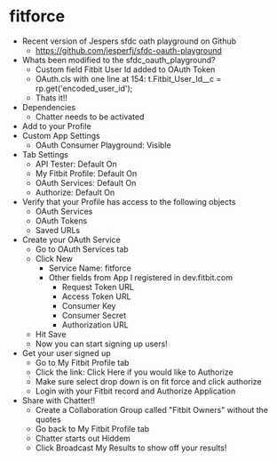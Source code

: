 fitforce
========

   * Recent version of Jespers sfdc oath playground on Github
      * https://github.com/jesperfj/sfdc-oauth-playground
   * Whats been modified to the sfdc_oauth_playground?
      * Custom field Fitbit User Id added to OAuth Token
      * OAuth.cls with one line at 154: t.Fitbit_User_Id__c = rp.get('encoded_user_id');
      * Thats it!!
   * Dependencies
      * Chatter needs to be activated
   * Add to your Profile
   * Custom App Settings
      * OAuth Consumer Playground: Visible
   * Tab Settings
      * API Tester: Default On
      * My Fitbit Profile: Default On
      * OAuth Services: Default On
      * Authorize: Default On
   * Verify that your Profile has access to the following objects
      * OAuth Services
      * OAuth Tokens
      * Saved URLs
   * Create your OAuth Service
      * Go to OAuth Services tab
      * Click New
         * Service Name: fitforce
         * Other fields from App I registered in dev.fitbit.com
            * Request Token URL
            * Access Token URL
            * Consumer Key
            * Consumer Secret
            * Authorization URL
      * Hit Save
      * Now you can start signing up users!
   * Get your user signed up
      * Go to My Fitbit Profile tab
      * Click the link: Click Here if you would like to Authorize
      * Make sure select drop down is on fit force and click authorize
      * Login with your Fitbit record and Authorize Application
   * Share with Chatter!!
      * Create a Collaboration Group called "Fitbit Owners" without the quotes
      * Go back to My Fitbit Profile tab
      * Chatter starts out Hiddem
      * Click Broadcast My Results to show off your results!

